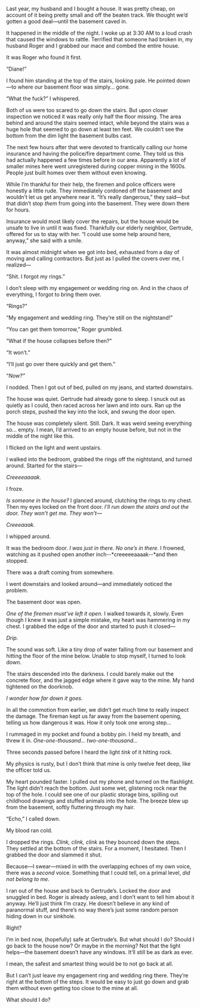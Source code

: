 Last year, my husband and I bought a house. It was pretty cheap, on account of it being pretty small and off the beaten track. We thought we’d gotten a good deal—until the basement caved in.

It happened in the middle of the night. I woke up at 3:30 AM to a loud crash that caused the windows to rattle. Terrified that someone had broken in, my husband Roger and I grabbed our mace and combed the entire house.

It was Roger who found it first.

“Diane!”

I found him standing at the top of the stairs, looking pale. He pointed down—to where our basement floor was simply… gone.

“What the fuck?” I whispered.

Both of us were too scared to go down the stairs. But upon closer inspection we noticed it was really only half the floor missing. The area behind and around the stairs seemed intact, while beyond the stairs was a huge hole that seemed to go down at least ten feet. We couldn’t see the bottom from the dim light the basement bulbs cast.

The next few hours after that were devoted to frantically calling our home insurance and having the police/fire department come. They told us this had actually happened a few times before in our area. Apparently a lot of smaller mines here went unregistered during copper mining in the 1600s. People just built homes over them without even knowing.

While I’m thankful for their help, the firemen and police officers were honestly a little rude. They immediately cordoned off the basement and wouldn’t let us get anywhere near it. “It’s really dangerous,” they said—but that didn’t stop *them* from going into the basement. They were down there for hours.

Insurance would most likely cover the repairs, but the house would be unsafe to live in until it was fixed. Thankfully our elderly neighbor, Gertrude, offered for us to stay with her. “I could use some help around here, anyway,” she said with a smile.

It was almost midnight when we got into bed, exhausted from a day of moving and calling contractors. But just as I pulled the covers over me, I realized—

“Shit. I forgot my rings.”

I don’t sleep with my engagement or wedding ring on. And in the chaos of everything, I forgot to bring them over.

“Rings?”

“My engagement and wedding ring. They’re still on the nightstand!”

“You can get them tomorrow,” Roger grumbled.

“What if the house collapses before then?”

“It won’t.”

“I’ll just go over there quickly and get them.”

“*Now?”*

I nodded. Then I got out of bed, pulled on my jeans, and started downstairs.

The house was quiet. Gertrude had already gone to sleep. I snuck out as quietly as I could, then raced across her lawn and into ours. Ran up the porch steps, pushed the key into the lock, and swung the door open.

The house was completely silent. Still. Dark. It was weird seeing everything so… empty. I mean, I’d arrived to an empty house before, but not in the middle of the night like this.

I flicked on the light and went upstairs.

I walked into the bedroom, grabbed the rings off the nightstand, and turned around. Started for the stairs—

*Creeeeaaaak.*

I froze.

*Is someone in the house?* I glanced around, clutching the rings to my chest. Then my eyes locked on the front door. *I’ll run down the stairs and out the door. They won’t get me. They won’t—*

*Creeeaaak.*

I whipped around.

It was the bedroom door. *I was just in there. No one’s in there.* I frowned, watching as it pushed open another inch--\*creeeeeaaaak--\*and then stopped.

There was a draft coming from somewhere.

I went downstairs and looked around—and immediately noticed the problem.

The basement door was open.

*One of the firemen must’ve left it open.* I walked towards it, slowly. Even though I knew it was just a simple mistake, my heart was hammering in my chest. I grabbed the edge of the door and started to push it closed—

*Drip.*

The sound was soft. Like a tiny drop of water falling from our basement and hitting the floor of the mine below. Unable to stop myself, I turned to look down.

The stairs descended into the darkness. I could barely make out the concrete floor, and the jagged edge where it gave way to the mine. My hand tightened on the doorknob.

*I wonder how far down it goes.*

In all the commotion from earlier, we didn’t get much time to really inspect the damage. The fireman kept us far away from the basement opening, telling us how dangerous it was. How it only took one wrong step…

I rummaged in my pocket and found a bobby pin. I held my breath, and threw it in. *One-one-thousand… two-one-thousand…*

Three seconds passed before I heard the light *tink* of it hitting rock.

My physics is rusty, but I don’t think that mine is only twelve feet deep, like the officer told us.

My heart pounded faster. I pulled out my phone and turned on the flashlight. The light didn’t reach the bottom. Just some wet, glistening rock near the top of the hole. I could see one of our plastic storage bins, spilling out childhood drawings and stuffed animals into the hole. The breeze blew up from the basement, softly fluttering through my hair.

“Echo,” I called down.

My blood ran cold.

I dropped the rings. *Clink, clink, clink* as they bounced down the steps. They settled at the bottom of the stairs. For a moment, I hesitated. Then I grabbed the door and slammed it shut.

Because—I swear—mixed in with the overlapping echoes of my own voice, there was a *second* voice. Something that I could tell, on a primal level, *did not belong to me.*

I ran out of the house and back to Gertrude’s. Locked the door and snuggled in bed. Roger is already asleep, and I don’t want to tell him about it anyway. He’ll just think I’m crazy. He doesn’t believe in any kind of paranormal stuff, and there’s no way there’s just some random person hiding down in our sinkhole.

Right?

I’m in bed now, (hopefully) safe at Gertrude’s. But what should I do? Should I go back to the house now? Or maybe in the morning? Not that the light helps—the basement doesn’t have any windows. It’ll still be as dark as ever.

I mean, the safest and smartest thing would be to not go back at all.

But I can’t just leave my engagement ring and wedding ring there. They’re right at the bottom of the steps. It would be easy to just go down and grab them without even getting too close to the mine at all.

What should I do?